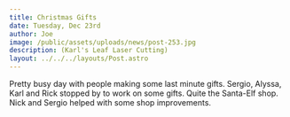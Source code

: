 ```yaml
---
title: Christmas Gifts
date: Tuesday, Dec 23rd
author: Joe
image: /public/assets/uploads/news/post-253.jpg
description: (Karl's Leaf Laser Cutting)
layout: ../../../layouts/Post.astro
---
```


Pretty busy day with people making some last minute gifts. Sergio, Alyssa, Karl and Rick stopped by to work on some gifts.  Quite the Santa-Elf shop.  Nick and Sergio helped with some shop improvements.
